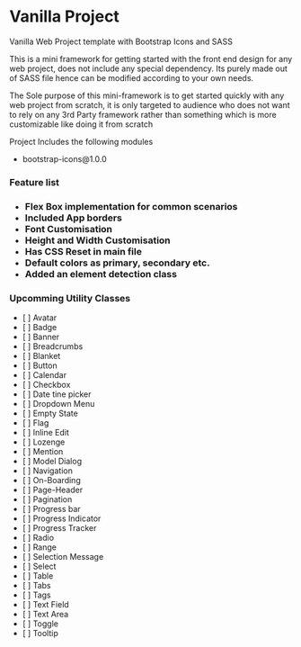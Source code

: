 # Vanilla Project

<p>Vanilla Web Project template with Bootstrap Icons and SASS</p>

<p>This is a mini framework for getting started with the front end design for any web project, does not include any special dependency.
Its purely made out of  SASS file hence can be modified according to your own needs.</p>

<p>The Sole purpose of this mini-framework is to get started quickly with any web project from scratch, it is only targeted to audience who does not want to rely on any 3rd Party framework rather than something which is more customizable like doing it from scratch</p>

<p>Project Includes the following modules</p>
<ul>
    <li>bootstrap-icons@1.0.0</li>
</ul>

<h3>Feature list<h3>
<ul>
<li>Flex Box implementation for common scenarios</li>
<li>Included App borders</li>
<li>Font Customisation</li>
<li>Height and Width Customisation</li>
<li>Has CSS Reset in main file</li>
<li>Default colors as primary, secondary  etc.</li>
<li>Added an element detection class</li>
</ul>

<h3><strong>Upcomming Utility Classes</strong></h3>
<ul>
<li>[ ]  Avatar </li>
<li>[ ]  Badge</li>
<li>[ ]  Banner</li>
<li>[ ]  Breadcrumbs</li>
<li>[ ]  Blanket</li>
<li>[ ]  Button</li>
<li>[ ]  Calendar</li>
<li>[ ]  Checkbox</li>
<li>[ ]  Date tine picker</li>
<li>[ ]  Dropdown Menu</li>
<li>[ ]  Empty State</li>
<li>[ ]  Flag</li>
<li>[ ]  Inline Edit</li>
<li>[ ]  Lozenge</li>
<li>[ ]  Mention</li>
<li>[ ]  Model Dialog</li>
<li>[ ]  Navigation</li>
<li>[ ]  On-Boarding</li>
<li>[ ]  Page-Header</li>
<li>[ ]  Pagination</li>
<li>[ ]  Progress bar</li>
<li>[ ]  Progress Indicator</li>
<li>[ ]  Progress Tracker</li>
<li>[ ]  Radio</li>
<li>[ ]  Range</li>
<li>[ ]  Selection Message</li>
<li>[ ]  Select</li>
<li>[ ]  Table</li>
<li>[ ]  Tabs</li>
<li>[ ]  Tags</li>
<li>[ ]  Text Field</li>
<li>[ ]  Text Area</li>
<li>[ ]  Toggle</li>
<li>[ ]  Tooltip</li>
<ul>